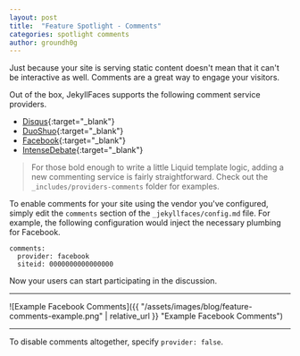 ```yaml
---
layout: post
title:  "Feature Spotlight - Comments"
categories: spotlight comments
author: groundh0g
---
```


Just because your site is serving static content doesn't mean that it can't be interactive as well. Comments are a great way to engage your visitors.

Out of the box, JekyllFaces supports the following comment service providers.

* [Disqus](https://disqus.com/){:target="_blank"}
* [DuoShuo](https://github.com/duoshuo){:target="_blank"}
* [Facebook](https://developers.facebook.com/docs/plugins/comments/){:target="_blank"}
* [IntenseDebate](https://www.intensedebate.com/){:target="_blank"}

> For those bold enough to write a little Liquid template logic, adding a new commenting service is fairly straightforward. Check out the `_includes/providers-comments` folder for examples.

To enable comments for your site using the vendor you've configured, simply edit the `comments` section of the `_jekyllfaces/config.md` file. For example, the following configuration would inject the necessary plumbing for Facebook.

~~~
comments:
  provider: facebook
  siteid: 0000000000000000
~~~

Now your users can start participating in the discussion.

<hr/>
![Example Facebook Comments]({{ "/assets/images/blog/feature-comments-example.png" | relative_url }} "Example Facebook Comments")
<hr/>

To disable comments altogether, specify `provider: false`.